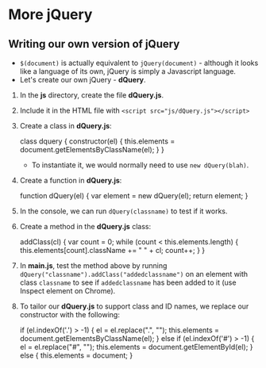 # More jQuery

## Writing our own version of jQuery

- `$(document)` is actually equivalent to `jQuery(document)` - although it looks like a language of its own, jQuery is simply a Javascript language.
- Let's create our own jQuery - **dQuery**.

1. In the **js** directory, create the file **dQuery.js**.
2. Include it in the HTML file with `<script src="js/dQuery.js"></script>`
3. Create a class in **dQuery.js**:
   
    class dquery {
        constructor(el) {
            this.elements = document.getElementsByClassName(el);
        }
    }

    - To instantiate it, we would normally need to use `new dQuery(blah)`.
4. Create a function in **dQuery.js**:

    function dQuery(el) {
        var element = new dQuery(el);
        return element;
    }
5. In the console, we can run `dQuery(classname)` to test if it works.
6. Create a method in the **dQuery.js** class:

    addClass(cl) {
        var count = 0;
        while (count < this.elements.length) {
            this.elements[count].className += " " + cl;
            count++;
        }
    }

7. In **main.js**, test the method above by running `dQuery("classname").addClass("addedclassname")` on an element with class `classname` to see if `addedclassname` has been added to it (use Inspect element on Chrome).
8. To tailor our **dQuery.js** to support class and ID names, we replace our constructor with the following:

    if (el.indexOf('.') > -1) {
        el = el.replace(".", "");
        this.elements = document.getElementsByClassName(el);
    } else if (el.indexOf('#') > -1) {
        el = el.replace("#", "");
        this.elements = document.getElementById(el);
    } else {
        this.elements = document;
    }

